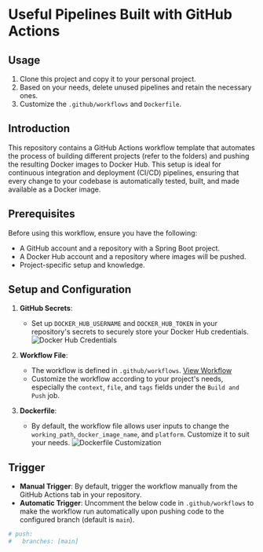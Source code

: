 # Useful Pipelines Built with GitHub Actions

## Usage

1. Clone this project and copy it to your personal project.
2. Based on your needs, delete unused pipelines and retain the necessary ones.
3. Customize the `.github/workflows` and `Dockerfile`.

## Introduction

This repository contains a GitHub Actions workflow template that automates the process of building different projects (refer to the folders) and pushing the resulting Docker images to Docker Hub. This setup is ideal for continuous integration and deployment (CI/CD) pipelines, ensuring that every change to your codebase is automatically tested, built, and made available as a Docker image.

## Prerequisites

Before using this workflow, ensure you have the following:
- A GitHub account and a repository with a Spring Boot project.
- A Docker Hub account and a repository where images will be pushed.
- Project-specific setup and knowledge.

## Setup and Configuration

1. **GitHub Secrets**:
   - Set up `DOCKER_HUB_USERNAME` and `DOCKER_HUB_TOKEN` in your repository's secrets to securely store your Docker Hub credentials.
     ![Docker Hub Credentials](https://github.com/RENCHILIU/SpringbootPipeline/assets/21353882/a6ec43ce-f646-42d3-9534-2d0869556329)

2. **Workflow File**:
   - The workflow is defined in `.github/workflows`. [View Workflow](https://github.com/RENCHILIU/SpringbootPipeline/blob/main/.github/workflows/)
   - Customize the workflow according to your project's needs, especially the `context`, `file`, and `tags` fields under the `Build and Push` job.

3. **Dockerfile**:
   - By default, the workflow file allows user inputs to change the `working_path`, `docker_image_name`, and `platform`. Customize it to suit your needs.
     ![Dockerfile Customization](https://github.com/RENCHILIU/Pipelines/assets/21353882/3c53c9b8-610f-476d-9c64-067c69040a82)

## Trigger

- **Manual Trigger**: By default, trigger the workflow manually from the GitHub Actions tab in your repository.
- **Automatic Trigger**: Uncomment the below code in `.github/workflows` to make the workflow run automatically upon pushing code to the configured branch (default is `main`).

```yaml
# push:
#   branches: [main]
